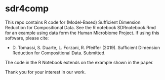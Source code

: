 # sdr4comp
This repo contains R code for (Model-Based) Sufficient Dimension Reduction for Compositional Data.
See the R notebook SDRnotebook.Rmd for an example using data form the Human Microbiome Project.
If using this software, please cite:
- D. Tomassi, S. Duarte, L. Forzani, R. Pfeiffer (2019). Sufficient Dimension Reduction for Compositional Data.
Submitted.

The code in the R Notebook extends on the example shown in the paper.

Thank you for your interest in our work.
